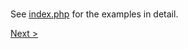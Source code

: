 # 

##










See [index.php](index.php) for the examples in detail.

[Next >](../9.%20Math/README.md)
